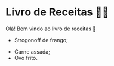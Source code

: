 # Livro de Receitas :man_cook:

Olá! Bem vindo ao livro de receitas :wave:

- Strogonoff de frango;

* Carne assada;
* Ovo frito.
